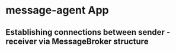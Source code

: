 # message-agent App

## Establishing connections between sender - receiver via MessageBroker structure
